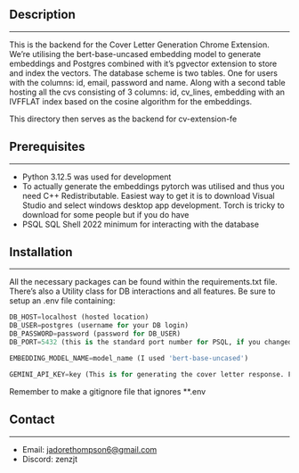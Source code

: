 ## **Description**

---

This is the backend for the Cover Letter Generation  Chrome Extension. We’re utilising the bert-base-uncased embedding model to generate embeddings and Postgres combined with it’s pgvector extension to store and index the vectors. The database scheme is two tables. One for users with the columns: id, email, password and name. Along with a second table hosting all the cvs consisting of 3 columns: id, cv_lines, embedding with an IVFFLAT index based on the cosine algorithm for the embeddings.

This directory then serves as the backend for cv-extension-fe

## Prerequisites

---

- Python 3.12.5 was used for development
- To actually generate the embeddings pytorch was utilised and thus you need C++ Redistributable. Easiest way to get it is to download Visual Studio and select windows desktop app development. Torch is tricky to download for some people but if you do have
- PSQL SQL Shell 2022 minimum for interacting with the database

## **Installation**

---

All the necessary packages can be found within the requirements.txt file. There’s also a Utility class for DB interactions and all features. Be sure to setup an .env file containing: 

```python
DB_HOST=localhost (hosted location)
DB_USER=postgres (username for your DB login)
DB_PASSWORD=password (password for DB_USER)
DB_PORT=5432 (this is the standard port number for PSQL, if you changed then use yours)

EMBEDDING_MODEL_NAME=model_name (I used 'bert-base-uncased')

GEMINI_API_KEY=key (This is for generating the cover letter response. Feel Free to use whatever model you want)
```

Remember to make a gitignore file that ignores **.env

## **Contact**

---

- Email: jadorethompson6@gmail.com
- Discord: zenzjt
